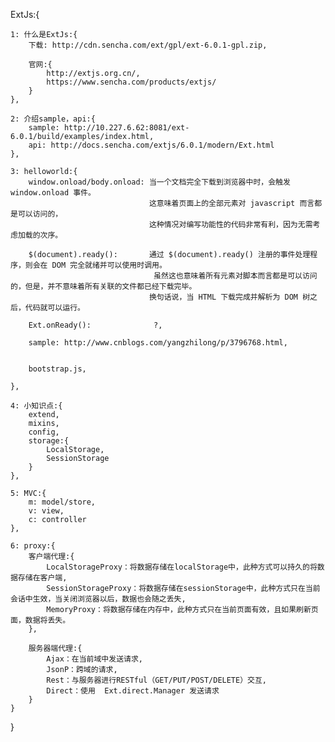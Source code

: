 ExtJs:{

	1: 什么是ExtJs:{
		下载: http://cdn.sencha.com/ext/gpl/ext-6.0.1-gpl.zip,
		
		官网:{
		    http://extjs.org.cn/,
			https://www.sencha.com/products/extjs/
		}
	},
	
	2: 介绍sample，api:{
		sample: http://10.227.6.62:8081/ext-6.0.1/build/examples/index.html,
		api: http://docs.sencha.com/extjs/6.0.1/modern/Ext.html
	},
	
	3: helloworld:{
		window.onload/body.onload: 当一个文档完全下载到浏览器中时，会触发 window.onload 事件。
                                   这意味着页面上的全部元素对 javascript 而言都是可以访问的，
                                   这种情况对编写功能性的代码非常有利，因为无需考虑加载的次序。

		$(document).ready():	   通过 $(document).ready() 注册的事件处理程序，则会在 DOM 完全就绪并可以使用时调用。
                                    虽然这也意味着所有元素对脚本而言都是可以访问的，但是，并不意味着所有关联的文件都已经下载完毕。
                                   换句话说，当 HTML 下载完成并解析为 DOM 树之后，代码就可以运行。		

        Ext.onReady():				?,
		
		sample: http://www.cnblogs.com/yangzhilong/p/3796768.html,
		
		
		bootstrap.js,
		
	},
	
	4: 小知识点:{
		extend,
		mixins,
		config,
		storage:{
			LocalStorage,
			SessionStorage
		}
	},
	
	5: MVC:{
		m: model/store,
		v: view,
		c: controller
	},
	
	6: proxy:{
		客户端代理:{
			LocalStorageProxy：将数据存储在localStorage中，此种方式可以持久的将数据存储在客户端,
			SessionStorageProxy：将数据存储在sessionStorage中，此种方式只在当前会话中生效，当关闭浏览器以后，数据也会随之丢失,
			MemoryProxy：将数据存储在内存中，此种方式只在当前页面有效，且如果刷新页面，数据将丢失。
		},
		
		服务器端代理:{
			Ajax：在当前域中发送请求,
			JsonP：跨域的请求,
			Rest：与服务器进行RESTful（GET/PUT/POST/DELETE）交互,
			Direct：使用  Ext.direct.Manager 发送请求
		}
	}
	
}
